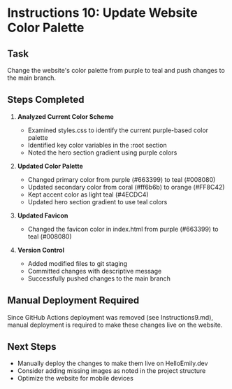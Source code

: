 # Instructions 10: Update Website Color Palette

## Task
Change the website's color palette from purple to teal and push changes to the main branch.

## Steps Completed

1. **Analyzed Current Color Scheme**
   - Examined styles.css to identify the current purple-based color palette
   - Identified key color variables in the :root section
   - Noted the hero section gradient using purple colors

2. **Updated Color Palette**
   - Changed primary color from purple (#663399) to teal (#008080)
   - Updated secondary color from coral (#ff6b6b) to orange (#FF8C42)
   - Kept accent color as light teal (#4ECDC4)
   - Updated hero section gradient to use teal colors

3. **Updated Favicon**
   - Changed the favicon color in index.html from purple (#663399) to teal (#008080)

4. **Version Control**
   - Added modified files to git staging
   - Committed changes with descriptive message
   - Successfully pushed changes to the main branch

## Manual Deployment Required
Since GitHub Actions deployment was removed (see Instructions9.md), manual deployment is required to make these changes live on the website.

## Next Steps
- Manually deploy the changes to make them live on HelloEmily.dev
- Consider adding missing images as noted in the project structure
- Optimize the website for mobile devices